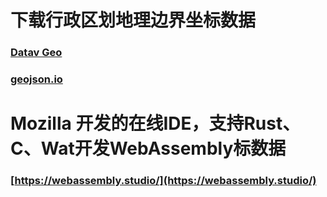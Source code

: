 # 下载行政区划地理边界坐标数据

### [Datav Geo](http://datav.aliyun.com/tools/atlas/#&lat=33.521903996156105&lng=104.29849999999999&zoom=4)

### [geojson.io](http://geojson.io)


# Mozilla 开发的在线IDE，支持Rust、C、Wat开发WebAssembly标数据

### [https://webassembly.studio/](https://webassembly.studio/)

